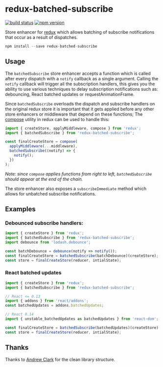 redux-batched-subscribe
=====================

[![build status](https://img.shields.io/travis/tappleby/redux-batched-subscribe/master.svg?style=flat-square)](https://travis-ci.org/tappleby/redux-batched-subscribe)
[![npm version](https://img.shields.io/npm/v/redux-batched-subscribe.svg?style=flat-square)](https://www.npmjs.com/package/redux-batched-subscribe)

Store enhancer for [redux](https://github.com/rackt/redux) which allows batching of subscribe notifications that occur as a result of dispatches.

```js
npm install --save redux-batched-subscribe
```

## Usage

The `batchedSubscribe` store enhancer accepts a function which is called after every dispatch with a `notify` callback as a single argument. Calling the `notify` callback will trigger all the subscription handlers, this gives you the ability to use various techniques to delay subscription notifications such as: debouncing, React batched updates or requestAnimationFrame.

Since `batchedSubscribe` overloads the dispatch and subscribe handlers on the original redux store it is important that it gets applied before any other store enhancers or middleware that depend on these functions; The [compose](https://github.com/rackt/redux/blob/master/docs/api/compose.md) utility in redux can be used to handle this:

```js
import { createStore, applyMiddleware, compose } from 'redux';
import { batchedSubscribe } from 'redux-batched-subscribe';

const finalCreateStore = compose(
  applyMiddleware(...middleware),
  batchedSubscribe((notify) => {
    notify();
  })
);
```

*Note: since `compose` applies functions from right to left, `batchedSubscribe` should appear at the end of the chain.*

The store enhancer also exposes a `subscribeImmediate` method which allows for unbatched subscribe notifications.

## Examples

### Debounced subscribe handlers:

```js
import { createStore } from 'redux';
import { batchedSubscribe } from 'redux-batched-subscribe';
import debounce from 'lodash.debounce';

const batchDebounce = debounce(notify => notify());
const finalCreateStore = batchedSubscribe(batchDebounce)(createStore);
const store = finalCreateStore(reducer, intialState);
```

### React batched updates

```js
import { createStore } from 'redux';
import { batchedSubscribe } from 'redux-batched-subscribe';

// React <= 0.13
import { addons } from 'react/addons';
const batchedUpdates = addons.batchedUpdates;

// React 0.14
import { unstable_batchedUpdates as batchedUpdates } from 'react-dom';

const finalCreateStore = batchedSubscribe(batchedUpdates)(createStore)
const store = finalCreateStore(reducer, intialState);
```

## Thanks

Thanks to [Andrew Clark](https://github.com/acdlite) for the clean library structure.
